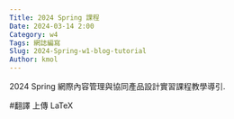 ```yaml
---
Title: 2024 Spring 課程
Date: 2024-03-14 2:00
Category: w4
Tags: 網誌編寫
Slug: 2024-Spring-w1-blog-tutorial
Author: kmol
---
```


2024 Spring 網際內容管理與協同產品設計實習課程教學導引.

<!-- PELICAN_END_SUMMARY -->
#翻譯
上傳 LaTeX 